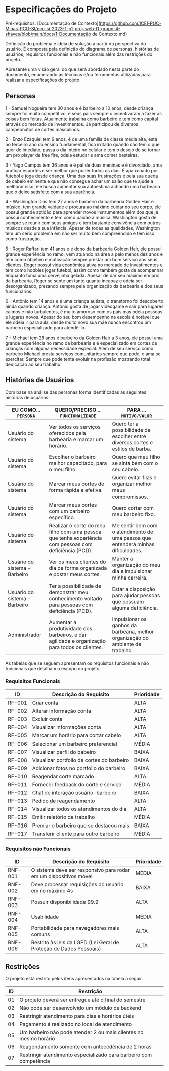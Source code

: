 # Especificações do Projeto

Pré-requisitos: [Documentação de Contexto](https://github.com/ICEI-PUC-Minas-PCO-SI/pco-si-2023-1-p1-proj-web-t1-grupo-4-shaves/blob/main/docs/1-Documentação de Contexto.md)

Definição do problema e ideia de solução a partir da perspectiva do usuário. É composta pela definição do diagrama de personas, histórias de usuários, requisitos funcionais e não funcionais além das restrições do projeto.

Apresente uma visão geral do que será abordado nesta parte do documento, enumerando as técnicas e/ou ferramentas utilizadas para realizar a especificações do projeto

## Personas

1 - Samuel Nogueira tem 30 anos e é barbeiro a 10 anos, desde criança sempre foi muito competitivo, e seus pais sempre o incentivaram a fazer as coisas bem feitas. Atualmente trabalha como barbeiro e tem como capital através do mercado de investimentos. Já participou de diversos campeonatos de cortes masculinos.

2 - Enzo Ezaquiel tem 9 anos, é de uma família de classe média alta, está no terceiro ano do ensino fundamental, fica irritado quando não tem o que quer de imediato, passa o dia inteiro no celular e tem o desejo de se tornar um pro player de free fire, odeia estudar e ama comer besteiras.

3 - Yago Campos tem 36 anos e é pai de duas meninas e é divorciado, ama praticar esportes e ser melhor que puder todos os dias. É apaixonado por futebol e joga desde criança. Uma das suas frustrações é pela sua queda de cabelo eminente e que não consegue achar um salão que te ajude a melhorar isso, ele busca aumentar sua autoestima achando uma barbearia que o deixe satisfeito com a sua aparência.

4 - Washington Dias tem 27 anos é barbeiro da barbearia Golden Hair e músico, tem grande vaidade e procura ao máximo cuidar do seu corpo, ele possui grande aptidão para aprender novos instrumentos além dos que já possui conhecimento e tem como paixão a música. Washington gosta de sempre se reunir com seus amigos e tem bastante convivência com outros músicos desde a sua infância. Apesar de todas as qualidades, Washington tem um sério problema em não ser muito bem compreendido e tem isso como frustração.

5 - Roger Raffari tem 41 anos e é dono da barbearia Golden Hair, ele possui grande experiência no ramo, vem atuando na área a pelo menos dez anos e tem como objetivo e motivação sempre prestar um bom serviço aos seus clientes. Roger possui vida econômica ativa no mercado de investimentos e tem como hobbies jogar futebol, assim como também gosta de acompanhar enquanto toma uma cervejinha gelada. Apesar de dar seu máximo em prol da barbearia, Roger se sente um tanto quanto incapaz e odeia ser desorganizado, prezando sempre pela organização da barbearia e dos seus funcionários.

6 - Antônio tem 14 anos e é uma criança autista, o transtorno foi descoberto ainda quando criança. Antônio gosta de jogar videogame e sair para lugares calmos e não turbulentos, é muito amoroso com os pais mas odeia pessoas e lugares novos. Apesar do seu bom desempenho na escola é notável que ele odeia ir para aula, desde muito novo sua mãe nunca encontrou um barbeiro especializado para atendê-lo.

7 - Michael tem 28 anos é barbeiro da Golden Hair a 3 anos, ele possui uma grande experiência no ramo da barbearia e é especializado em cortes de crianças com alguma necessidade especial. Além de seu serviço como barbeiro Michael presta serviços comunitários sempre que pode, e ama se exercitar. Sempre que pode tenta evoluir na profissão mostrando total dedicação ao seu trabalho.

## Histórias de Usuários

Com base na análise das personas forma identificadas as seguintes histórias de usuários:

| EU COMO... `PERSONA`          | QUERO/PRECISO ... `FUNCIONALIDADE`                           | PARA ... `MOTIVO/VALOR`                                      |
| ----------------------------- | ------------------------------------------------------------ | ------------------------------------------------------------ |
| Usuário do sistema            | Ver todos os serviços oferecidos pela barbearia e marcar um horário. | Quero ter a possibilidade de escolher entre diversos cortes e estilos de barba. |
| Usuário do sistema            | Escolher o barbeiro melhor capacitado, para o meu filho.     | Quero que meu filho se sinta bem com o seu cabelo.           |
| Usuário do sistema            | Marcar meus cortes de forma rápida e efetiva.                | Quero evitar filas e organizar melhor meus compromissos.     |
| Usuário do sistema            | Marcar meus cortes com um barbeiro específico.               | Quero cortar com meu barbeiro fixo.                          |
| Usuário do sistema            | Realizar o corte do meu filho com uma pessoa que tenha experiência com pessoas com deficiência (PCD). | Me sentir bem com o atendimento de uma pessoa que entenderá minhas dificuldades. |
| Usuário do sistema - Barbeiro | Ver os meus clientes do dia de forma organizada e postar meus cortes. | Manter a organização do meu dia e impulsionar minha carreira. |
| Usuário do sistema - Barbeiro | Ter a possibilidade de demonstrar meu conhecimento voltado para pessoas com deficiência (PCD). | Estar a disposição para ajudar pessoas que possuam alguma deficiência. |
| Administrador                 | Aumentar a produtividade dos barbeiros, e dar agilidade e organização para todos os clientes. | Impulsionar os ganhos da barbearia, melhor organização do ambiente de trabalho. |

As tabelas que se seguem apresentam os requisitos funcionais e não funcionais que detalham o escopo do projeto.

### Requisitos Funcionais

| ID     | Descrição do Requisito                     | Prioridade |
| ------ | ------------------------------------------ | ---------- |
| RF-001 | Criar conta                                | ALTA       |
| RF-002 | Alterar informação conta                   | ALTA       |
| RF-003 | Excluir conta                              | ALTA       |
| RF-004 | Visualizar informações conta               | ALTA       |
| RF-005 | Marcar um horário para cortar cabelo       | ALTA       |
| RF-006 | Selecionar um barbeiro preferencial        | MÉDIA      |
| RF-007 | Visualizar perfil do babeiro               | BAIXA      |
| RF-008 | Visualizar portfolio de cortes do barbeiro | BAIXA      |
| RF-009 | Adicionar fotos no portfolio do barbeiro   | BAIXA      |
| RF-010 | Reagendar corte marcado                    | ALTA       |
| RF-011 | Fornecer feedback do corte e serviço       | MÉDIA      |
| RF-012 | Chat de interação usuário-barbeiro         | BAIXA      |
| RF-013 | Pedido de reagendamento                    | ALTA       |
| RF-014 | Visualizar todos os atendimentos do dia    | ALTA       |
| RF-015 | Emitir relatório de trabalho               | MÉDIA      |
| RF-016 | Premiar o barbeiro que se destacou mais    | BAIXA      |
| RF-017 | Transferir cliente para outro barbeiro     | MÉDIA      |

### Requisitos não Funcionais

| ID      | Descrição do Requisito                                       | Prioridade |
| ------- | ------------------------------------------------------------ | ---------- |
| RNF-001 | O sistema deve ser responsivo para rodar em um dispositivos móvel | MÉDIA      |
| RNF-002 | Deve processar requisições do usuário em no máximo 4s        | BAIXA      |
| RNF-003 | Possuir disponibilidade 99.9                                 | ALTA       |
| RNF-004 | Usabilidade                                                  | MÉDIA      |
| RNF-005 | Portabilidade para navegadores mais comuns                   | ALTA       |
| RNF-006 | Restrito às leis da LGPD (Lei Geral de Proteção de Dados Pessoais) | ALTA       |

## Restrições

O projeto está restrito pelos itens apresentados na tabela a seguir.

| ID   | Restrição                                                    |
| ---- | ------------------------------------------------------------ |
| 01   | O projeto deverá ser entregue até o final do semestre        |
| 02   | Não pode ser desenvolvido um módulo de backend               |
| 03   | Restringir atendimento para dias e horários úteis            |
| 04   | Pagamento é realizado no local de atendimento                |
| 05   | Um barbeiro não pode atender 2 ou mais clientes no mesmo horário |
| 06   | Reagendamento somente com antecedência de 2 horas            |
| 07   | Restringir atendimento especializado para barbeiro com competência |

